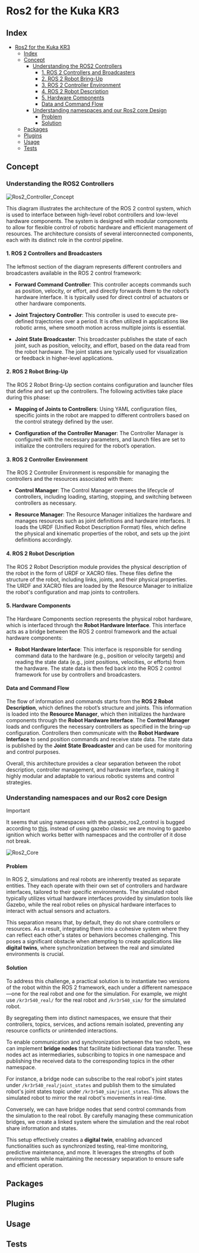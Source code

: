 # Ros2 for the Kuka KR3 


## Index
- [Ros2 for the Kuka KR3](#ros2-for-the-kuka-kr3)
  - [Index](#index)
  - [Concept](#concept)
    - [Understanding the ROS2 Controllers](#understanding-the-ros2-controllers)
      - [1. ROS 2 Controllers and Broadcasters](#1-ros-2-controllers-and-broadcasters)
      - [2. ROS 2 Robot Bring-Up](#2-ros-2-robot-bring-up)
      - [3. ROS 2 Controller Environment](#3-ros-2-controller-environment)
      - [4. ROS 2 Robot Description](#4-ros-2-robot-description)
      - [5. Hardware Components](#5-hardware-components)
      - [Data and Command Flow](#data-and-command-flow)
    - [Understanding namespaces and our Ros2 core Design](#understanding-namespaces-and-our-ros2-core-design)
      - [Problem](#problem)
      - [Solution](#solution)
  - [Packages](#packages)
  - [Plugins](#plugins)
  - [Usage](#usage)
  - [Tests](#tests)


## Concept

### Understanding the ROS2 Controllers 

![Ros2_Controller_Concept](/Images/ROS2_Concept.jpg)

This diagram illustrates the architecture of the ROS 2 control system, which is used to interface between high-level robot controllers and low-level hardware components. The system is designed with modular components to allow for flexible control of robotic hardware and efficient management of resources. The architecture consists of several interconnected components, each with its distinct role in the control pipeline.

#### 1. ROS 2 Controllers and Broadcasters

The leftmost section of the diagram represents different controllers and broadcasters available in the ROS 2 control framework:

- **Forward Command Controller**: This controller accepts commands such as position, velocity, or effort, and directly forwards them to the robot’s hardware interface. It is typically used for direct control of actuators or other hardware components.

- **Joint Trajectory Controller**: This controller is used to execute pre-defined trajectories over a period. It is often utilized in applications like robotic arms, where smooth motion across multiple joints is essential.

- **Joint State Broadcaster**: This broadcaster publishes the state of each joint, such as position, velocity, and effort, based on the data read from the robot hardware. The joint states are typically used for visualization or feedback in higher-level applications.

#### 2. ROS 2 Robot Bring-Up

The ROS 2 Robot Bring-Up section contains configuration and launcher files that define and set up the controllers. The following activities take place during this phase:

- **Mapping of Joints to Controllers**: Using YAML configuration files, specific joints in the robot are mapped to different controllers based on the control strategy defined by the user.

- **Configuration of the Controller Manager**: The Controller Manager is configured with the necessary parameters, and launch files are set to initialize the controllers required for the robot’s operation.

#### 3. ROS 2 Controller Environment

The ROS 2 Controller Environment is responsible for managing the controllers and the resources associated with them:

- **Control Manager**: The Control Manager oversees the lifecycle of controllers, including loading, starting, stopping, and switching between controllers as necessary.

- **Resource Manager**: The Resource Manager initializes the hardware and manages resources such as joint definitions and hardware interfaces. It loads the URDF (Unified Robot Description Format) files, which define the physical and kinematic properties of the robot, and sets up the joint definitions accordingly.

#### 4. ROS 2 Robot Description

The ROS 2 Robot Description module provides the physical description of the robot in the form of URDF or XACRO files. These files define the structure of the robot, including links, joints, and their physical properties. The URDF and XACRO files are loaded by the Resource Manager to initialize the robot's configuration and map joints to controllers.

#### 5. Hardware Components

The Hardware Components section represents the physical robot hardware, which is interfaced through the **Robot Hardware Interface**. This interface acts as a bridge between the ROS 2 control framework and the actual hardware components:

- **Robot Hardware Interface**: This interface is responsible for sending command data to the hardware (e.g., position or velocity targets) and reading the state data (e.g., joint positions, velocities, or efforts) from the hardware. The state data is then fed back into the ROS 2 control framework for use by controllers and broadcasters.

#### Data and Command Flow

The flow of information and commands starts from the **ROS 2 Robot Description**, which defines the robot’s structure and joints. This information is loaded into the **Resource Manager**, which then initializes the hardware components through the **Robot Hardware Interface**. The **Control Manager** loads and configures the necessary controllers as specified in the bring-up configuration. Controllers then communicate with the **Robot Hardware Interface** to send position commands and receive state data. The state data is published by the **Joint State Broadcaster** and can be used for monitoring and control purposes.

Overall, this architecture provides a clear separation between the robot description, controller management, and hardware interface, making it highly modular and adaptable to various robotic systems and control strategies.

### Understanding namespaces and our Ros2 core Design

> [!IMPORTANT]
> It seems that using namespaces with the gazebo_ros2_control is bugged according to [this](https://github.com/ros-controls/ros2_control/issues/213).
> instead of using gazebo classic we are moving to gazebo ignition which works better with namespaces and the controller of it dose not break.

![Ros2_Core](/Images/Ros2_core_design.jpg)

#### Problem

In ROS 2, simulations and real robots are inherently treated as separate entities. They each operate with their own set of controllers and hardware interfaces, tailored to their specific environments. The simulated robot typically utilizes virtual hardware interfaces provided by simulation tools like Gazebo, while the real robot relies on physical hardware interfaces to interact with actual sensors and actuators.

This separation means that, by default, they do not share controllers or resources. As a result, integrating them into a cohesive system where they can reflect each other's states or behaviors becomes challenging. This poses a significant obstacle when attempting to create applications like **digital twins**, where synchronization between the real and simulated environments is crucial.

#### Solution

To address this challenge, a practical solution is to instantiate two versions of the robot within the ROS 2 framework, each under a different namespace—one for the real robot and one for the simulation. For example, we might use `/kr3r540_real/` for the real robot and `/kr3r540_sim/` for the simulated robot.

By segregating them into distinct namespaces, we ensure that their controllers, topics, services, and actions remain isolated, preventing any resource conflicts or unintended interactions.

To enable communication and synchronization between the two robots, we can implement **bridge nodes** that facilitate bidirectional data transfer. These nodes act as intermediaries, subscribing to topics in one namespace and publishing the received data to the corresponding topics in the other namespace.

For instance, a bridge node can subscribe to the real robot's joint states under `/kr3r540_real/joint_states` and publish them to the simulated robot's joint states topic under `/kr3r540_sim/joint_states`. This allows the simulated robot to mirror the real robot's movements in real-time.

Conversely, we can have bridge nodes that send control commands from the simulation to the real robot. By carefully managing these communication bridges, we create a linked system where the simulation and the real robot share information and states.

This setup effectively creates a **digital twin**, enabling advanced functionalities such as synchronized testing, real-time monitoring, predictive maintenance, and more. It leverages the strengths of both environments while maintaining the necessary separation to ensure safe and efficient operation.




## Packages

## Plugins 

## Usage

## Tests